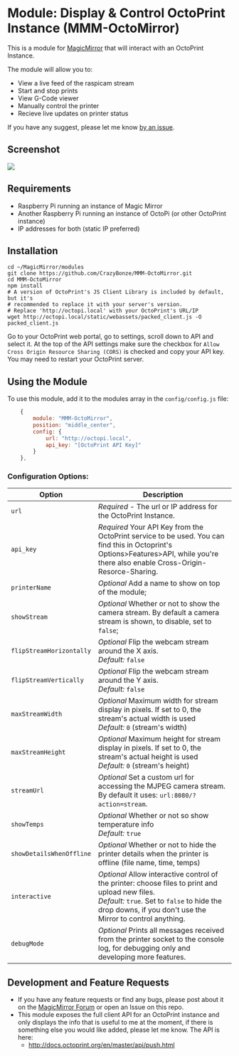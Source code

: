 # Module: Display & Control OctoPrint Instance (MMM-OctoMirror)

This is a module for <a href="https://github.com/MichMich/MagicMirror">MagicMirror</a> that will interact with an OctoPrint Instance.

The module will allow you to:
- View a live feed of the raspicam stream
- Start and stop prints
- View G-Code viewer
- Manually control the printer
- Recieve live updates on printer status

If you have any suggest, please let me know [by an issue](https://github.com/CrazyBonze/MMM-OctoMirror/issues/new).

## Screenshot

![](https://github.com/CrazyBonze/MMM-OctoMirror/blob/master/img/capture.png)

## Requirements

* Raspberry Pi running an instance of Magic Mirror
* Another Raspberry Pi running an instance of OctoPi (or other OctoPrint instance)
* IP addresses for both (static IP preferred)

## Installation

````shell
cd ~/MagicMirror/modules
git clone https://github.com/CrazyBonze/MMM-OctoMirror.git
cd MMM-OctoMirror
npm install
# A version of OctoPrint's JS Client Library is included by default, but it's
# recommended to replace it with your server's version.
# Replace 'http://octopi.local' with your OctoPrint's URL/IP
wget http://octopi.local/static/webassets/packed_client.js -O packed_client.js
````

Go to your OctoPrint web portal, go to settings, scroll down to API and select it. At the top of the API settings make sure the checkbox for `Allow Cross Origin Resource Sharing (CORS)` is checked and copy your API key. You may need to restart your OctoPrint server.

## Using the Module

To use this module, add it to the modules array in the `config/config.js` file:

```js
    {
        module: "MMM-OctoMirror",
        position: "middle_center",
        config: {
            url: "http://octopi.local",
            api_key: "[OctoPrint API Key]"
        }
    },
```

### Configuration Options:

| Option           | Description
|----------------- |-----------
| `url` | *Required* - The url or IP address for the OctoPrint Instance.
| `api_key` | *Required* Your API Key from the OctoPrint service to be used.  You can find this in Octoprint's Options>Features>API, while you're there also enable Cross-Origin-Resorce-Sharing.
| `printerName` | *Optional* Add a name to show on top of the module;
| `showStream` | *Optional* Whether or not to show the camera stream.  By default a camera stream is shown, to disable, set to `false`;
| `flipStreamHorizontally` | *Optional* Flip the webcam stream around the X axis. <br>*Default:* `false`
| `flipStreamVertically` | *Optional* Flip the webcam stream around the Y axis. <br>*Default:* `false`
| `maxStreamWidth` | *Optional* Maximum width for stream display in pixels. If set to 0, the stream's actual width is used<br>*Default:* `0` (stream's width)
| `maxStreamHeight` | *Optional* Maximum height for stream display in pixels. If set to 0, the stream's actual height is used<br>*Default:* `0` (stream's height)
| `streamUrl` | *Optional* Set a custom url for accessing the MJPEG camera stream. By default it uses: `url:8080/?action=stream`.
| `showTemps` | *Optional* Whether or not so show temperature info<br>*Default:* `true`
| `showDetailsWhenOffline` | *Optional* Whether or not to hide the printer details when the printer is offline (file name, time, temps)
| `interactive` | *Optional* Allow interactive control of the printer: choose files to print and upload new files. <br> *Default:* `true`. Set to `false` to hide the drop downs, if you don't use the Mirror to control anything.
| `debugMode` | *Optional* Prints all messages received from the printer socket to the console log, for debugging only and developing more features.

## Development and Feature Requests

* If you have any feature requests or find any bugs, please post about it on the [MagicMirror Forum](https://forum.magicmirror.builders) or open an Issue on this repo.
* This module exposes the full client API for an OctoPrint instance and only displays the info that is useful to me at the moment, if there is something else you would like added, please let me know. The API is here:
    - http://docs.octoprint.org/en/master/api/push.html
